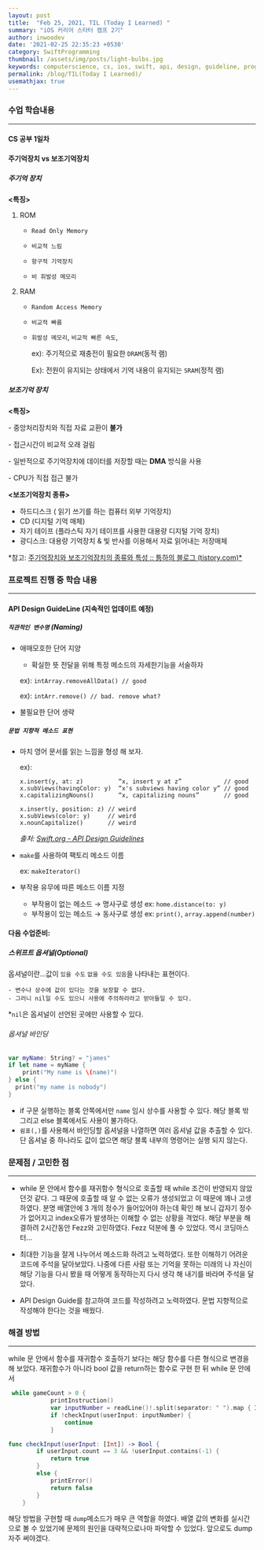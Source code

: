 ```yaml
---
layout: post
title:  "Feb 25, 2021, TIL (Today I Learned) "
summary: "iOS 커리어 스타터 캠프 2기"
author: inwoodev
date: '2021-02-25 22:35:23 +0530'
category: SwiftProgramming
thumbnail: /assets/img/posts/light-bulbs.jpg
keywords: computerscience, cs, ios, swift, api, design, guideline, programming, startercamp, day3
permalink: /blog/TIL(Today I Learned)/
usemathjax: true
---
```


### 수업 학습내용

---

#### **CS 공부 1일차**

#### 주기억장치 vs 보조기억장치

##### 주기억 장치

**<특징>**

1. ROM

   - `Read Only Memory`
   - `비교적 느림`

   - `항구적 기억장치`
   - `비 휘발성 메모리`

2. RAM

   - `Random Access Memory`

   - `비교적 빠름`

   - `휘발성 메모리`, `비교적 빠른 속도`, 

     ex): 주기적으로 재충전이 필요한 `DRAM`(동적 램)

     Ex): 전원이 유지되는 상태에서 기억 내용이 유지되는 `SRAM`(정적 램)



##### 보조기억 장치

**<특징>**

\- 중앙처리장치와 직접 자료 교환이 **불가**

\- 접근시간이 비교적 오래 걸림

\- 일반적으로 주기억장치에 데이터를 저장할 때는 **DMA** 방식을 사용

\- CPU가 직접 접근 불가



**<보조기억장치 종류>**

- 하드디스크 ( 읽기 쓰기를 하는 컴퓨터 외부 기억장치)
- CD (디지털 기억 매체)
- 자기 테이프 (플라스틱 자기 테이프를 사용한 대용량 디지털 기억 장치)
- 광디스크:  대용량 기억장치 & 빛 반사를 이용해서 자료 읽어내는 저장매체



*참고: [주기억장치와 보조기억장치의 종류와 특성 :: 틍하의 블로그 (tistory.com)*](https://kshman94.tistory.com/111)



### 프로젝트 진행 중 학습 내용

---

#### API Design GuideLine (지속적인 업데이트 예정)

##### `직관적인 변수명` (Naming)

- 애매모호한 단어 지양

  - 확실한 뜻 전달을 위해 특정 메소드의 자세한기능을 서술하자

  ex): `intArray.removeAllData() // good`

  ex): `intArr.remove() // bad. remove what?`

- 불필요한 단어 생략

##### `문법 지향적 메소드 표현`

- 마치 영어 문서를 읽는 느낌을 형성 해 보자.

  ex):

  ```
  x.insert(y, at: z)          “x, insert y at z”            // good
  x.subViews(havingColor: y)  “x's subviews having color y” // good
  x.capitalizingNouns()       “x, capitalizing nouns”       // good
  ```

  ```
  x.insert(y, position: z) // weird
  x.subViews(color: y)     // weird
  x.nounCapitalize()       // weird
  ```

  *출처: [Swift.org - API Design Guidelines](https://swift.org/documentation/api-design-guidelines/)*

- `make`를 사용하여 팩토리 메소드 이름

  ex: `makeIterator()`

- 부작용 유무에 따른 메소드 이름 지정

  * 부작용이 없는 메소드 → 명사구로 생성 ex: `home.distance(to: y)`
  * 부작용이 있는 메소드 → 동사구로 생성 ex: `print()`, `array.append(number)`



#### 다음 수업준비:

##### 스위프트 옵셔널(Optional)

옵셔널이란...값이 `있을 수도` `없을 수도 있음`을 나타내는 표현이다.

	- 변수나 상수에 값이 있다는 것을 보장할 수 없다.
	- 그러니 nil일 수도 있으니 사용에 주의하라라고 받아들일 수 있다.

*`nil`은 옵셔널이 선언된 곳에만 사용할 수 있다.



###### 옵셔널 바인딩

```swift
var myName: String? = "james"
if let name = myName {
	print("My name is \(name)")
} else {
  print("my name is nobody")
}
```

- if 구문 실행하는 블록 안쪽에서만 `name` 임시 상수를 사용할 수 있다. 해당 블록 밖 그리고 else 블록에서도 사용이 불가하다. 
- `쉼표(,)`를 사용해서 바인딩할 옵셔널을 나열하면 여러 옵셔널 값을 추출할 수 있다. 단 옵셔널 중 하나라도 값이 없으면 해당 블록 내부의 명령어는 실행 되지 않는다.

### 문제점 / 고민한 점

---

- while 문 안에서 함수를 재귀함수 형식으로 호출할 때 while 조건이 반영되지 않았던것 같다. 그 때문에 호출할 때 알 수 없는 오류가 생성되었고 이 때문에 꽤나 고생하였다. 분명 배열안에 3 개의 정수가 들어있어야 하는데 확인 해 보니 갑자기 정수가 없어지고 index오류가 발생하는 이해할 수 없는 상황을 격었다. 해당 부분을 해결하려 2시간동안 Fezz와 고민하였다. Fezz 덕분에 풀 수 있었다. 역시 코딩마스터...

- 최대한 기능을 잘게 나누어서 메소드화 하려고 노력하였다. 또한 이해하기 어려운 코드에 주석을 달아보았다. 나중에 다른 사람 또는 기억을 못하는 미래의 나 자신이 해당 기능을 다시 봤을 때 어떻게 동작하는지 다시 생각 해 내기를 바라며 주석을 달았다.
- API Design Guide를 참고하여 코드를 작성하려고 노력하였다. 문법 지향적으로 작성해야 한다는 것을 배웠다.



### 해결 방법

---

while 문 안에서 함수를 재귀함수 호출하기 보다는 해당 함수를 다른 형식으로 변경을 해 보았다. 재귀함수가 아니라 bool 값을 return하는 함수로 구현 한 뒤 while 문 안에서 

```swift
 while gameCount > 0 {
            printInstruction()
            var inputNumber = readLine()!.split(separator: " ").map { Int(String($0)) ?? -1 }
            if !checkInput(userInput: inputNumber) {
                continue
            }
```

```swift
func checkInput(userInput: [Int]) -> Bool {
        if userInput.count == 3 && !userInput.contains(-1) {
            return true
        }
        else {
            printError()
            return false
        }
    }
```

해당 방법을 구현할 때 `dump`메소드가 매우 큰 역할을 하였다. 배열 값의 변화를 실시간으로 볼 수 있었기에 문제의 원인을 대략적으로나마 파악할 수 있었다. 앞으로도 dump 자주 써야겠다.


